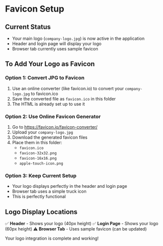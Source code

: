 # Favicon Setup

## Current Status
- Your main logo (`company-logo.jpg`) is now active in the application
- Header and login page will display your logo
- Browser tab currently uses sample favicon

## To Add Your Logo as Favicon

### Option 1: Convert JPG to Favicon
1. Use an online converter (like favicon.io) to convert your `company-logo.jpg` to favicon.ico
2. Save the converted file as `favicon.ico` in this folder
3. The HTML is already set up to use it

### Option 2: Use Online Favicon Generator
1. Go to https://favicon.io/favicon-converter/
2. Upload your `company-logo.jpg`
3. Download the generated favicon files
4. Place them in this folder:
   - `favicon.ico`
   - `favicon-32x32.png`
   - `favicon-16x16.png`
   - `apple-touch-icon.png`

### Option 3: Keep Current Setup
- Your logo displays perfectly in the header and login page
- Browser tab uses a simple truck icon
- This is perfectly functional

## Logo Display Locations
✅ **Header** - Shows your logo (40px height)
✅ **Login Page** - Shows your logo (60px height)
⚠️ **Browser Tab** - Uses sample favicon (can be updated)

Your logo integration is complete and working!
